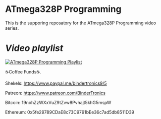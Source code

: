 # **ATmega328P Programming**

This is the supporing reposatory for the ATmega328P Programming video series.


# *Video playlist*

[![ATmega328P Programming Playlist](https://img.youtube.com/vi/BHryCFw2U30/0.jpg)](https://www.youtube.com/watch?v=BHryCFw2U30&list=PLtuqBdbsL-DvbB6QAGgoGBAEsGuXfGFoF "ATmega328P Programming Playlist")


☕Coffee Funds☕.

Shekels: 
https://www.paypal.me/bindertronics9/5

Patreon:
https://www.patreon.com/BinderTronics

Bitcoin: 
19nohZzWXxVuZ9tZvw8Pvhajt5khG5mspW

Ethereum: 
0x5fe29789CDaE8c73C9791bEe36c7ad5db8511D39 

